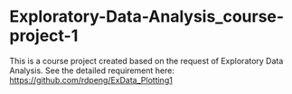 # Exploratory-Data-Analysis_course-project-1
This is a course project created based on the request of Exploratory Data Analysis. 
See the detailed requirement here: https://github.com/rdpeng/ExData_Plotting1
